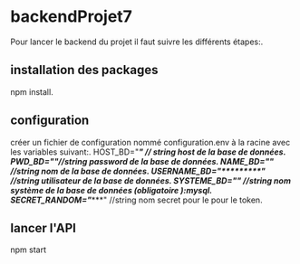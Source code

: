 # backendProjet7
Pour lancer le backend du projet il faut suivre les différents étapes:.
## installation des packages
npm install.
##  configuration 
créer un fichier de configuration nommé configuration.env à la racine avec les variables suivant:.
HOST_BD="***********" // string host de la base de données.
PWD_BD="**********"//string password de la base de données.
NAME_BD="*********" //string nom de la base de données.
USERNAME_BD="**********" //string utilisateur de la base de données.
SYSTEME_BD="********" //string nom système de la base de données (obligatoire ):mysql.
SECRET_RANDOM="******" //string nom secret pour  le pour le token.
## lancer l'API 
npm start
